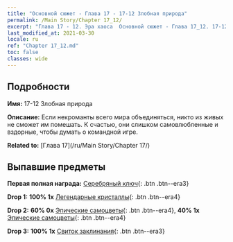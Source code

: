 ```yaml
---
title: "Основной сюжет - Глава 17 - 17-12 Злобная природа"
permalink: /Main Story/Chapter 17_12/
excerpt: "Глава 17 - 12. Эра хаоса  Основной сюжет - Глава 17_12. 17-12 Злобная природа"
last_modified_at: 2021-03-30
locale: ru
ref: "Chapter 17_12.md"
toc: false
classes: wide
---
```


## Подробности

 **Имя:** 17-12 Злобная природа

 **Описание:** Если некроманты всего мира объединяться, никто из живых не сможет им помешать. К счастью, они слишком самовлюбленные и вздорные, чтобы думать о командной игре.

 **Related to:** [Глава 17](/ru/Main Story/Chapter 17/)

## Выпавшие предметы

 **Первая полная награда:** [Серебряный ключ](/ru/Items/con_693/){: .btn .btn--era3}

 **Drop 1:** **100% 1x** [Легендарные кристаллы](/ru/Items/mat_59/){: .btn .btn--era4}

 **Drop 2:** **60% 0x** [Эпические самоцветы](/ru/Items/mat_51/){: .btn .btn--era4}, **40% 1x** [Эпические самоцветы](/ru/Items/mat_51/){: .btn .btn--era4}

 **Drop 3:** **100% 1x** [Свиток заклинания](/ru/Items/con_694/){: .btn .btn--era3}

